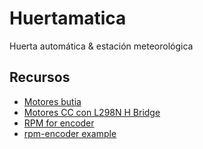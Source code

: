 # Huertamatica
Huerta automática & estación meteorológica

## Recursos
- [Motores butia](https://www.fing.edu.uy/inco/proyectos/butia/mediawiki/index.php?title=Motores)
- [Motores CC con L298N H Bridge](https://www.youtube.com/watch?v=dyjo_ggEtVU&ab_channel=DroneBotWorkshop)
- [RPM for encoder](https://www.motioncontroltips.com/faq-how-do-i-determine-the-required-pulses-per-revolution-for-an-encoder-application/)
- [rpm-encoder example](https://dronebotworkshop.com/rotary-encoders-arduino/)
